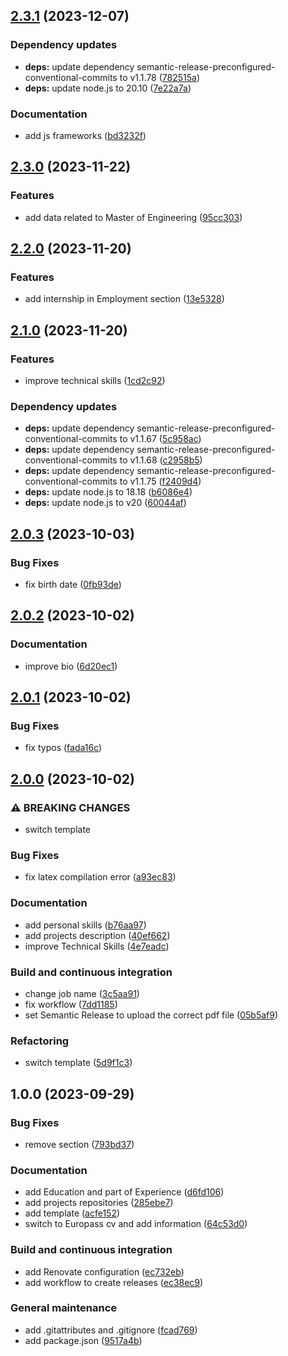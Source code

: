 ## [2.3.1](https://github.com/FilippoVissani/curriculum-vitae/compare/2.3.0...2.3.1) (2023-12-07)


### Dependency updates

* **deps:** update dependency semantic-release-preconfigured-conventional-commits to v1.1.78 ([782515a](https://github.com/FilippoVissani/curriculum-vitae/commit/782515a3afacdfa449300100590238e6b43585b6))
* **deps:** update node.js to 20.10 ([7e22a7a](https://github.com/FilippoVissani/curriculum-vitae/commit/7e22a7ab395dabd34128dc4d20eb9654df3752b9))


### Documentation

* add js frameworks ([bd3232f](https://github.com/FilippoVissani/curriculum-vitae/commit/bd3232f092500439fbb4421e3e4f871b99487baf))

## [2.3.0](https://github.com/FilippoVissani/curriculum-vitae/compare/2.2.0...2.3.0) (2023-11-22)


### Features

* add data related to Master of Engineering ([95cc303](https://github.com/FilippoVissani/curriculum-vitae/commit/95cc3038c8c1b87839e3031ef8ca9dead7549428))

## [2.2.0](https://github.com/FilippoVissani/curriculum-vitae/compare/2.1.0...2.2.0) (2023-11-20)


### Features

* add internship in Employment section ([13e5328](https://github.com/FilippoVissani/curriculum-vitae/commit/13e5328d45f5739470bf1f655c93020afa5332c3))

## [2.1.0](https://github.com/FilippoVissani/curriculum-vitae/compare/2.0.3...2.1.0) (2023-11-20)


### Features

* improve technical skills ([1cd2c92](https://github.com/FilippoVissani/curriculum-vitae/commit/1cd2c924f34079754d1b1150829315ea7250d280))


### Dependency updates

* **deps:** update dependency semantic-release-preconfigured-conventional-commits to v1.1.67 ([5c958ac](https://github.com/FilippoVissani/curriculum-vitae/commit/5c958ac6850080be4928f65bb4975c76bc264c62))
* **deps:** update dependency semantic-release-preconfigured-conventional-commits to v1.1.68 ([c2958b5](https://github.com/FilippoVissani/curriculum-vitae/commit/c2958b561098a4a4cb325d86dd50d2ab7c689ee8))
* **deps:** update dependency semantic-release-preconfigured-conventional-commits to v1.1.75 ([f2409d4](https://github.com/FilippoVissani/curriculum-vitae/commit/f2409d47eddbe43ba68f2925e1056f6bd8897227))
* **deps:** update node.js to 18.18 ([b6086e4](https://github.com/FilippoVissani/curriculum-vitae/commit/b6086e4de93908e2219a3954590dac706fc1cd0a))
* **deps:** update node.js to v20 ([60044af](https://github.com/FilippoVissani/curriculum-vitae/commit/60044af292cc2e40f052d3cfe33c79bf88c5759b))

## [2.0.3](https://github.com/FilippoVissani/curriculum-vitae/compare/2.0.2...2.0.3) (2023-10-03)


### Bug Fixes

* fix birth date ([0fb93de](https://github.com/FilippoVissani/curriculum-vitae/commit/0fb93defe5456d456a0226922a142aa6a78e4fcb))

## [2.0.2](https://github.com/FilippoVissani/curriculum-vitae/compare/2.0.1...2.0.2) (2023-10-02)


### Documentation

* improve bio ([6d20ec1](https://github.com/FilippoVissani/curriculum-vitae/commit/6d20ec168e16bde370b5b74b8f0e76d113d4ff6e))

## [2.0.1](https://github.com/FilippoVissani/curriculum-vitae/compare/2.0.0...2.0.1) (2023-10-02)


### Bug Fixes

* fix typos ([fada16c](https://github.com/FilippoVissani/curriculum-vitae/commit/fada16c573143d6191721f9c96e2b74c4b5446fc))

## [2.0.0](https://github.com/FilippoVissani/curriculum-vitae/compare/1.0.0...2.0.0) (2023-10-02)


### ⚠ BREAKING CHANGES

* switch template

### Bug Fixes

* fix latex compilation error ([a93ec83](https://github.com/FilippoVissani/curriculum-vitae/commit/a93ec83a30f2712a94f187e5087b801a177bffe8))


### Documentation

* add personal skills ([b76aa97](https://github.com/FilippoVissani/curriculum-vitae/commit/b76aa977ef7f360be8dac1a9fc5b15140a8b9f43))
* add projects description ([40ef662](https://github.com/FilippoVissani/curriculum-vitae/commit/40ef66255614d60c885609a96533bb031989083e))
* improve Technical Skills ([4e7eadc](https://github.com/FilippoVissani/curriculum-vitae/commit/4e7eadc7785887b8f0692c81261b18e381df9c4e))


### Build and continuous integration

* change job name ([3c5aa91](https://github.com/FilippoVissani/curriculum-vitae/commit/3c5aa91c68b26e91e8e2b15e7107441e58435aba))
* fix workflow ([7dd1185](https://github.com/FilippoVissani/curriculum-vitae/commit/7dd1185ce534254b1f49917257783fd94bd040ff))
* set Semantic Release to upload the correct pdf file ([05b5af9](https://github.com/FilippoVissani/curriculum-vitae/commit/05b5af984a298ba0f3e2f652bb5577255492d726))


### Refactoring

* switch template ([5d9f1c3](https://github.com/FilippoVissani/curriculum-vitae/commit/5d9f1c35124a5d6b432c95461df430b05076d0db))

## 1.0.0 (2023-09-29)


### Bug Fixes

* remove section ([793bd37](https://github.com/FilippoVissani/curriculum-vitae/commit/793bd3728c471fd2b9d264bf9bff907ffef0129f))


### Documentation

* add Education and part of Experience ([d6fd106](https://github.com/FilippoVissani/curriculum-vitae/commit/d6fd106e34ca4cb94643c04088dc80e343393cec))
* add projects repositories ([285ebe7](https://github.com/FilippoVissani/curriculum-vitae/commit/285ebe70ff5f4774136046ce8b817aa19b2e911e))
* add template ([acfe152](https://github.com/FilippoVissani/curriculum-vitae/commit/acfe15292ec590d10e09f8bd57e4b0ae4433e84c))
* switch to Europass cv and add information ([64c53d0](https://github.com/FilippoVissani/curriculum-vitae/commit/64c53d01cf6c0f1d4ef30432d98663e415886e3b))


### Build and continuous integration

* add Renovate configuration ([ec732eb](https://github.com/FilippoVissani/curriculum-vitae/commit/ec732ebbb2cd535c3006459a23bfd93e539d19d8))
* add workflow to create releases ([ec38ec9](https://github.com/FilippoVissani/curriculum-vitae/commit/ec38ec92f8c2bb1aa04099be6233a5c5a206771d))


### General maintenance

* add .gitattributes and .gitignore ([fcad769](https://github.com/FilippoVissani/curriculum-vitae/commit/fcad76996685a50730295276f0225e3fcfe30715))
* add package.json ([9517a4b](https://github.com/FilippoVissani/curriculum-vitae/commit/9517a4b316dcee70f4ecb1701e870eac2f18c0f9))
